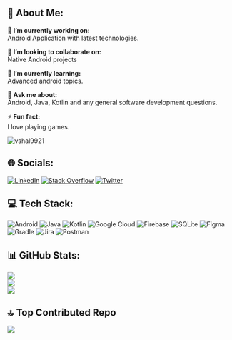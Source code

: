 ## 💫 About Me:
🔭 **I’m currently working on:** <br>Android Application with latest technologies.

👯 **I’m looking to collaborate on:** <br>Native Android projects

🌱 **I’m currently learning:**  <br>Advanced android topics.

💬 **Ask me about:**  <br>Android, Java, Kotlin and any general software development questions.

⚡ **Fun fact:**  <br>I love playing games.

<p align="left"> <img src="https://komarev.com/ghpvc/?username=vhhal9921&label=Profile%20views&color=0e75b6&style=flat" alt="vshal9921" /> </p>


## 🌐 Socials:
[![LinkedIn](https://img.shields.io/badge/LinkedIn-%230077B5.svg?logo=linkedin&logoColor=white)](https://www.linkedin.com/in/vshal9921/) [![Stack Overflow](https://img.shields.io/badge/-Stackoverflow-FE7A16?logo=stack-overflow&logoColor=white)](https://stackoverflow.com/users/10051732/vishal-gupta) [![Twitter](https://img.shields.io/badge/Twitter-%231DA1F2.svg?logo=Twitter&logoColor=white)](https://twitter.com/vshal9921) 


## 💻 Tech Stack:
![Android](https://img.shields.io/badge/android-6DA55F?style=for-the-badge&logo=android&logoColor=white) ![Java](https://img.shields.io/badge/java-FF9E2A.svg?style=for-the-badge&logo=openjdk&logoColor=white) ![Kotlin](https://img.shields.io/badge/kotlin-7F52FF?style=for-the-badge&logo=kotlin&logoColor=white) ![Google Cloud](https://img.shields.io/badge/GoogleCloud-%234285F4.svg?style=for-the-badge&logo=google-cloud&logoColor=white) ![Firebase](https://img.shields.io/badge/firebase-%23039BE5.svg?style=for-the-badge&logo=firebase) ![SQLite](https://img.shields.io/badge/sqlite-%2307405e.svg?style=for-the-badge&logo=sqlite&logoColor=white) ![Figma](https://img.shields.io/badge/figma-%23F24E1E.svg?style=for-the-badge&logo=figma&logoColor=white) ![Gradle](https://img.shields.io/badge/Gradle-02303A.svg?style=for-the-badge&logo=Gradle&logoColor=white) ![Jira](https://img.shields.io/badge/jira-%230A0FFF.svg?style=for-the-badge&logo=jira&logoColor=white) ![Postman](https://img.shields.io/badge/Postman-FF6C37?style=for-the-badge&logo=postman&logoColor=white)


## 📊 GitHub Stats:
![](https://github-readme-stats.vercel.app/api?username=vshal9921&theme=dark&hide_border=false&include_all_commits=false&count_private=false)<br/>
![](https://github-readme-streak-stats.herokuapp.com/?user=vshal9921&theme=dark&hide_border=false)<br/>
![](https://github-readme-stats.vercel.app/api/top-langs/?username=vshal9921&theme=dark&hide_border=false&include_all_commits=false&count_private=false&layout=compact)

## 🔝 Top Contributed Repo
![](https://github-contributor-stats.vercel.app/api?username=vshal9921&limit=5&theme=dark&combine_all_yearly_contributions=true)


<!-- Proudly created with GPRM ( https://gprm.itsvg.in ) -->
